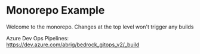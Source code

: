 # Monorepo Example

Welcome to the monorepo. Changes at the top level won't trigger any builds

Azure Dev Ops Pipelines: https://dev.azure.com/abrig/bedrock_gitops_v2/_build
